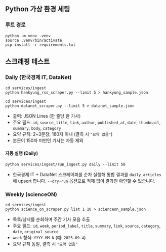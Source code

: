 ## Python 가상 환경 세팅

### 루트 경로

```WSL
python -m venv .venv
source .venv/bin/activate
pip install -r requirements.txt
```

## 스크래핑 테스트

### Daily (한국경제 IT, DataNet)

```wsl
cd services/ingest
python hankyung_rss_scraper.py --limit 5 > hankyung_sample.json
```

```wsl
cd services/ingest
python datanet_scraper.py --limit 5 > datanet_sample.json
```

- 출력: JSON Lines (한 줄당 한 기사)
- 주요 필드: `id`, `source`, `title`, `link`, `author`, `published_at`, `date`, `thumbnail`, `summary`, `body`, `category`
- 요약 규칙: 2~3문장, 180자 이내 (결측 시 `"요약 없음"`)
- 본문이 150자 미만인 기사는 자동 제외

#### 자동 실행 (Daily)

```wsl
python services/ingest/run_ingest.py daily --limit 50
```

- 한국경제 IT + DataNet 스크레이퍼를 순차 실행해 통합 결과를 `daily_articles`에 upsert 합니다. `--dry-run` 옵션으로 적재 없이 결과만 확인할 수 있습니다.

### Weekly (scienceON)

```wsl
cd services/ingest
python science_on_scraper.py list 1 10 > scienceon_sample.json
```

- 목록/상세를 순회하며 주간 기사 모음 추출
- 주요 필드: `id`, `week`, `period_label`, `title`, `summary`, `link`, `source`, `category`, `date`, `original_source`
- `week` 형식: `YYYY-MM-N` (예: `2025-09-4`)
- 요약 규칙 동일, 결측 시 `"요약 없음"`
